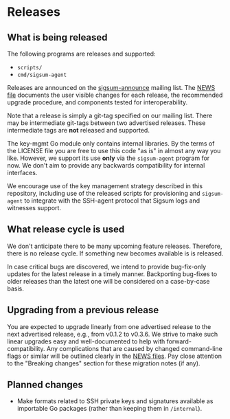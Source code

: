 # Releases

## What is being released

The following programs are releases and supported:

  - `scripts/`
  - `cmd/sigsum-agent`

Releases are announced on the [sigsum-announce][] mailing list. The [NEWS
file](./NEWS) documents the user visible changes for each release, the
recommended upgrade procedure, and components tested for interoperability.

Note that a release is simply a git-tag specified on our mailing list.  There
may be intermediate git-tags between two advertised releases.  These
intermediate tags are **not** released and supported.

The key-mgmt Go module only contains internal libraries.  By the terms of the
LICENSE file you are free to use this code "as is" in almost any way you like.
However, we support its use **only** via the `sigsum-agent` program for now.
We don't aim to provide any backwards compatibility for internal interfaces.

We encourage use of the key management strategy described in this repository,
including use of the released scripts for provisioning and `sigsum-agent` to
integrate with the SSH-agent protocol that Sigsum logs and witnesses support.

[sigsum-announce]: https://lists.sigsum.org/mailman3/postorius/lists/sigsum-announce.lists.sigsum.org/

## What release cycle is used

We don't anticipate there to be many upcoming feature releases.  Therefore,
there is no release cycle.  If something new becomes available is is released.

In case critical bugs are discovered, we intend to provide bug-fix-only updates
for the latest release in a timely manner.  Backporting bug-fixes to older
releases than the latest one will be considered on a case-by-case basis.

## Upgrading from a previous release

You are expected to upgrade linearly from one advertised release to the next
advertised release, e.g., from v0.1.2 to v0.3.6.  We strive to make such linear
upgrades easy and well-documented to help with forward-compatibility.  Any
complications that are caused by changed command-line flags or similar will be
outlined clearly in the [NEWS files](./NEWS).  Pay close attention to the
"Breaking changes" section for these migration notes (if any).

## Planned changes

  - Make formats related to SSH private keys and signatures available as
    importable Go packages (rather than keeping them in `/internal`).
